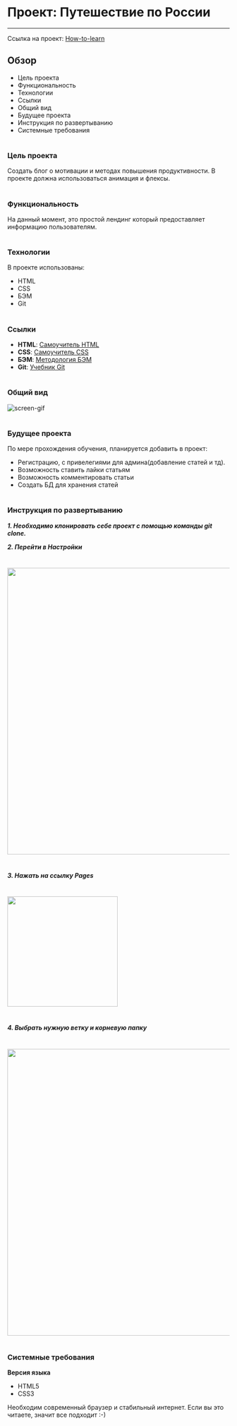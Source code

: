 # Проект: Путешествие по России
---
Ссылка на проект: [How-to-learn](https://alexeynewdeveloper.github.io/gh-pages-how_to_learn/index.html "Сайт How-to-learn")

## Обзор

- Цель проекта
- Функциональность
- Технологии
- Ссылки
- Общий вид
- Будущее проекта
- Инструкция по развертыванию
- Системные требования

# 
### Цель проекта

Создать блог о мотивации и методах повышения продуктивности. В проекте должна использоваться анимация и флексы.

#
### Функциональность

На данный момент, это простой лендинг который предоставляет информацию пользователям. 

#
### Технологии

В проекте использованы: 
+ HTML
+ CSS
+ БЭМ
+ Git

#
### Ссылки

+ **HTML**: [Самоучитель HTML](http://htmlbook.ru)
+ **CSS**: [Самоучитель CSS](https://www.schoolsw3.com/css)
+ **БЭМ**: [Методология БЭМ](https://ru.bem.info/methodology/)
+ **Git**: [Учебник Git](https://git-scm.com/book/ru/v2)

#
### Общий вид

![screen-gif](./how-to-learn-gif.gif)

#
### Будущее проекта

По мере прохождения обучения, планируется добавить в проект:
+ Регистрацию, с привелегиями для админа(добавление статей и тд).
+ Возможность ставить лайки статьям
+ Возможность комментировать статьи
+ Создать БД для хранения статей

#
### Инструкция по развертыванию

**_1. Необходимо клонировать себе проект с помощью команды git clone._** 

**_2. Перейти в Настройки_** 
  #
  <img src="https://github.com/AlexeyNewDeveloper/IMGs/blob/main/Deploy_%D0%BD%D0%B0_%D0%93%D0%A5_pages/SettingsGH.png" width="650px"></img>
  #
**_3. Нажать на ссылку Pages_**
  #
  <img src="https://github.com/AlexeyNewDeveloper/IMGs/blob/main/Deploy_%D0%BD%D0%B0_%D0%93%D0%A5_pages/LinkToPages.png" width="250px"></img>
  #
**_4. Выбрать нужную ветку и корневую папку_**
  #
  <img src="https://github.com/AlexeyNewDeveloper/IMGs/blob/main/Deploy_%D0%BD%D0%B0_%D0%93%D0%A5_pages/SelectBranch.png" width="650px"></img>
   
#   
### Системные требования

  **Версия языка**
  + HTML5
  + CSS3

Необходим современный браузер и стабильный интернет. Если вы это читаете, значит все подходит :-)
